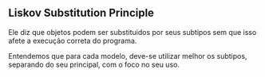 ## Liskov Substitution Principle

Ele diz que objetos podem ser substituidos por seus subtipos sem que isso afete a execução correta do programa.

Entendemos que para cada modelo, deve-se utilizar melhor os subtipos, separando do seu principal, com o foco no seu uso. 